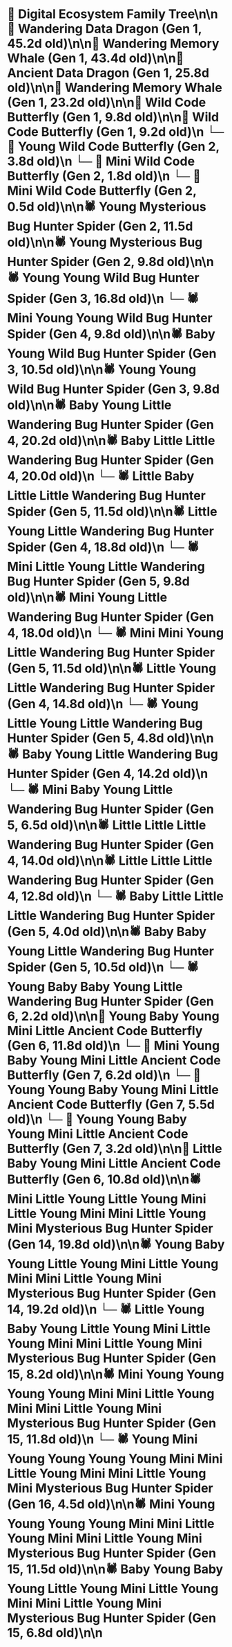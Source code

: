 # 🌳 Digital Ecosystem Family Tree\n\n🐉 Wandering Data Dragon (Gen 1, 45.2d old)\n\n🐋 Wandering Memory Whale (Gen 1, 43.4d old)\n\n🐉 Ancient Data Dragon (Gen 1, 25.8d old)\n\n🐋 Wandering Memory Whale (Gen 1, 23.2d old)\n\n🦋 Wild Code Butterfly (Gen 1, 9.8d old)\n\n🦋 Wild Code Butterfly (Gen 1, 9.2d old)\n  └─ 🦋 Young Wild Code Butterfly (Gen 2, 3.8d old)\n  └─ 🦋 Mini Wild Code Butterfly (Gen 2, 1.8d old)\n  └─ 🦋 Mini Wild Code Butterfly (Gen 2, 0.5d old)\n\n🕷️ Young Mysterious Bug Hunter Spider (Gen 2, 11.5d old)\n\n🕷️ Young Mysterious Bug Hunter Spider (Gen 2, 9.8d old)\n\n🕷️ Young Young Wild Bug Hunter Spider (Gen 3, 16.8d old)\n  └─ 🕷️ Mini Young Young Wild Bug Hunter Spider (Gen 4, 9.8d old)\n\n🕷️ Baby Young Wild Bug Hunter Spider (Gen 3, 10.5d old)\n\n🕷️ Young Young Wild Bug Hunter Spider (Gen 3, 9.8d old)\n\n🕷️ Baby Young Little Wandering Bug Hunter Spider (Gen 4, 20.2d old)\n\n🕷️ Baby Little Little Wandering Bug Hunter Spider (Gen 4, 20.0d old)\n  └─ 🕷️ Little Baby Little Little Wandering Bug Hunter Spider (Gen 5, 11.5d old)\n\n🕷️ Little Young Little Wandering Bug Hunter Spider (Gen 4, 18.8d old)\n  └─ 🕷️ Mini Little Young Little Wandering Bug Hunter Spider (Gen 5, 9.8d old)\n\n🕷️ Mini Young Little Wandering Bug Hunter Spider (Gen 4, 18.0d old)\n  └─ 🕷️ Mini Mini Young Little Wandering Bug Hunter Spider (Gen 5, 11.5d old)\n\n🕷️ Little Young Little Wandering Bug Hunter Spider (Gen 4, 14.8d old)\n  └─ 🕷️ Young Little Young Little Wandering Bug Hunter Spider (Gen 5, 4.8d old)\n\n🕷️ Baby Young Little Wandering Bug Hunter Spider (Gen 4, 14.2d old)\n  └─ 🕷️ Mini Baby Young Little Wandering Bug Hunter Spider (Gen 5, 6.5d old)\n\n🕷️ Little Little Little Wandering Bug Hunter Spider (Gen 4, 14.0d old)\n\n🕷️ Little Little Little Wandering Bug Hunter Spider (Gen 4, 12.8d old)\n  └─ 🕷️ Baby Little Little Little Wandering Bug Hunter Spider (Gen 5, 4.0d old)\n\n🕷️ Baby Baby Young Little Wandering Bug Hunter Spider (Gen 5, 10.5d old)\n  └─ 🕷️ Young Baby Baby Young Little Wandering Bug Hunter Spider (Gen 6, 2.2d old)\n\n🦋 Young Baby Young Mini Little Ancient Code Butterfly (Gen 6, 11.8d old)\n  └─ 🦋 Mini Young Baby Young Mini Little Ancient Code Butterfly (Gen 7, 6.2d old)\n  └─ 🦋 Young Young Baby Young Mini Little Ancient Code Butterfly (Gen 7, 5.5d old)\n  └─ 🦋 Young Young Baby Young Mini Little Ancient Code Butterfly (Gen 7, 3.2d old)\n\n🦋 Little Baby Young Mini Little Ancient Code Butterfly (Gen 6, 10.8d old)\n\n🕷️ Mini Little Young Little Young Mini Little Young Mini Mini Little Young Mini Mysterious Bug Hunter Spider (Gen 14, 19.8d old)\n\n🕷️ Young Baby Young Little Young Mini Little Young Mini Mini Little Young Mini Mysterious Bug Hunter Spider (Gen 14, 19.2d old)\n  └─ 🕷️ Little Young Baby Young Little Young Mini Little Young Mini Mini Little Young Mini Mysterious Bug Hunter Spider (Gen 15, 8.2d old)\n\n🕷️ Mini Young Young Young Young Mini Mini Little Young Mini Mini Little Young Mini Mysterious Bug Hunter Spider (Gen 15, 11.8d old)\n  └─ 🕷️ Young Mini Young Young Young Young Mini Mini Little Young Mini Mini Little Young Mini Mysterious Bug Hunter Spider (Gen 16, 4.5d old)\n\n🕷️ Mini Young Young Young Young Mini Mini Little Young Mini Mini Little Young Mini Mysterious Bug Hunter Spider (Gen 15, 11.5d old)\n\n🕷️ Baby Young Baby Young Little Young Mini Little Young Mini Mini Little Young Mini Mysterious Bug Hunter Spider (Gen 15, 6.8d old)\n\n